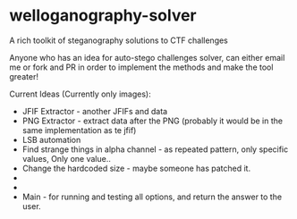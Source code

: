 # welloganography-solver
A rich toolkit of steganography solutions to CTF challenges

Anyone who has an idea for auto-stego challenges solver, can either email me or fork and PR in order to implement the methods and make the tool greater!

Current Ideas (Currently only images):
* JFIF Extractor - another JFIFs and data
* PNG Extractor - extract data after the PNG (probably it would be in the same implementation as te jfif)
* LSB automation
* Find strange things in alpha channel - as repeated pattern, only specific values, Only one value..
* Change the hardcoded size - maybe someone has patched it.
* <Gather methods from bunch of challenges>
* 
* Main - for running and testing all options, and return the answer to the user.
